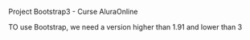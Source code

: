 Project Bootstrap3 - Curse AluraOnline

TO use Bootstrap, we need a version higher than 1.91 and lower than 3
